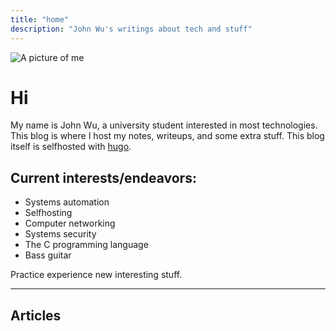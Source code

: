 ```yaml
---
title: "home"
description: "John Wu's writings about tech and stuff"
---
```


<img
    id="me"
    src="/images/me.webp"
    alt="A picture of me">

# Hi
My name is John Wu, a university student interested in most technologies.
This blog is where I host my notes, writeups, and some extra stuff.
This blog itself is selfhosted with [hugo](https://gohugo.io).

## Current interests/endeavors:
- Systems automation
- Selfhosting
- Computer networking
- Systems security
- The C programming language
- Bass guitar

Practice experience new interesting stuff.

---

## Articles
